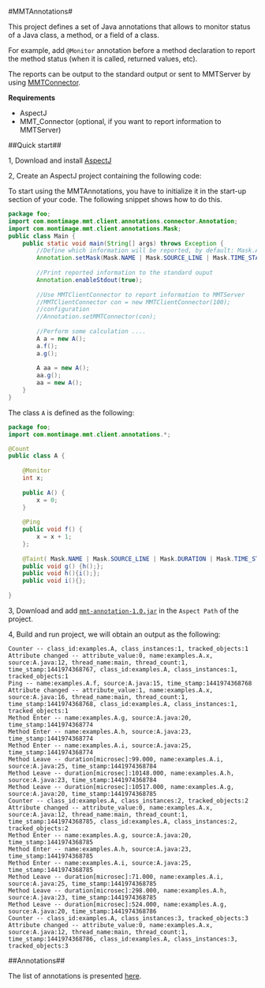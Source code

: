 #MMTAnnotations#

This project defines a set of Java annotations that allows to monitor status of a Java class, a method, or a field of a class.

For example, add `@Monitor` annotation before a method declaration to report the method status (when it is called, returned values, etc).

The reports can be output to the standard output or sent to MMTServer by using [MMTConnector](https://github.com/Inter-Trust/MMT_Connector).


**Requirements**


- AspectJ
- MMT_Connector (optional, if you want to report information to MMTServer)

##Quick start##

1, Download and install [AspectJ](https://eclipse.org/aspectj/)

2, Create an AspectJ project containing the following code:

To start using the MMTAnnotations, you have to initialize it in the start-up section of your code. The following snippet shows how to do this.

```Java
package foo;
import com.montimage.mmt.client.annotations.connector.Annotation;
import com.montimage.mmt.client.annotations.Mask;
public class Main {
	public static void main(String[] args) throws Exception {
	    //Define which information will be reported, by default: Mask.ALL
		Annotation.setMask(Mask.NAME | Mask.SOURCE_LINE | Mask.TIME_STAMP);
		
		//Print reported information to the standard ouput	
		Annotation.enableStdout(true);
		
		//Use MMTClientConnector to report information to MMTServer
		//MMTClientConnector con = new MMTClientConnector(100);
        //configuration 
        //Annotation.setMMTConnector(con);
        
        //Perform some calculation ....
		A a = new A();
		a.f();
		a.g();
		
		A aa = new A();
        aa.g();
        aa = new A();
	}
}
```

The class `A` is defined as the following:

```Java
package foo;
import com.montimage.mmt.client.annotations.*;

@Count
public class A {
    
    @Monitor
    int x;
    
    public A() {
        x = 0;
    }
    
    @Ping
    public void f() {
        x = x + 1;
    };
    
    @Taint( Mask.NAME | Mask.SOURCE_LINE | Mask.DURATION | Mask.TIME_STAMP)
    public void g() {h();};
    public void h(){i();};
    public void i(){};
    
}
```

3, Download and add [`mmt-annotation-1.0.jar`](distribution/mmt-annotation-1.0.jar) in the `Aspect Path` of the project.

4, Build and run project, we will obtain an output as the following:

```
Counter -- class_id:examples.A, class_instances:1, tracked_objects:1
Attribute changed -- attribute_value:0, name:examples.A.x, source:A.java:12, thread_name:main, thread_count:1, time_stamp:1441974368767, class_id:examples.A, class_instances:1, tracked_objects:1
Ping -- name:examples.A.f, source:A.java:15, time_stamp:1441974368768
Attribute changed -- attribute_value:1, name:examples.A.x, source:A.java:16, thread_name:main, thread_count:1, time_stamp:1441974368768, class_id:examples.A, class_instances:1, tracked_objects:1
Method Enter -- name:examples.A.g, source:A.java:20, time_stamp:1441974368774
Method Enter -- name:examples.A.h, source:A.java:23, time_stamp:1441974368774
Method Enter -- name:examples.A.i, source:A.java:25, time_stamp:1441974368774
Method Leave -- duration[microsec]:99.000, name:examples.A.i, source:A.java:25, time_stamp:1441974368784
Method Leave -- duration[microsec]:10148.000, name:examples.A.h, source:A.java:23, time_stamp:1441974368784
Method Leave -- duration[microsec]:10517.000, name:examples.A.g, source:A.java:20, time_stamp:1441974368785
Counter -- class_id:examples.A, class_instances:2, tracked_objects:2
Attribute changed -- attribute_value:0, name:examples.A.x, source:A.java:12, thread_name:main, thread_count:1, time_stamp:1441974368785, class_id:examples.A, class_instances:2, tracked_objects:2
Method Enter -- name:examples.A.g, source:A.java:20, time_stamp:1441974368785
Method Enter -- name:examples.A.h, source:A.java:23, time_stamp:1441974368785
Method Enter -- name:examples.A.i, source:A.java:25, time_stamp:1441974368785
Method Leave -- duration[microsec]:71.000, name:examples.A.i, source:A.java:25, time_stamp:1441974368785
Method Leave -- duration[microsec]:298.000, name:examples.A.h, source:A.java:23, time_stamp:1441974368785
Method Leave -- duration[microsec]:524.000, name:examples.A.g, source:A.java:20, time_stamp:1441974368786
Counter -- class_id:examples.A, class_instances:3, tracked_objects:3
Attribute changed -- attribute_value:0, name:examples.A.x, source:A.java:12, thread_name:main, thread_count:1, time_stamp:1441974368786, class_id:examples.A, class_instances:3, tracked_objects:3
```

##Annotations##

The list of annotations is presented [here](Annotations.md).

